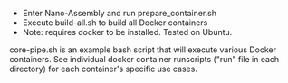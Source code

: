 - Enter Nano-Assembly and run prepare_container.sh
- Execute build-all.sh to build all Docker containers
- Note: requires docker to be installed. Tested on Ubuntu. 

core-pipe.sh is an example bash script that will execute various Docker containers. See individual docker container runscripts ("run" file in each directory) for each container's specific use cases. 
